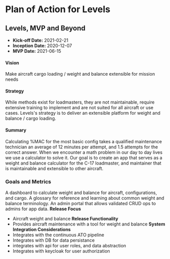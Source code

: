 # Plan of Action for Levels

## Levels, MVP and Beyond

- **Kick-off Date:**
  2021-02-21
- **Inception Date:**
  2020-12-07
- **MVP Date:**
  2021-06-15

#### Vision

Make aircraft cargo loading / weight and balance extensible for mission needs

#### Strategy

While methods exist for loadmasters, they are not maintainable, require extensive training to implement and are not suited for all aircraft or use cases. Levels's strategy is to deliver an extensible platform for weight and balance / cargo loading.

#### Summary

Calculating %MAC for the most basic config takes a qualified maintenance technician an average of 12 minutes per attempt, and 1.5 attempts for the correct answer. When we encounter a math problem in our day to day lives we use a calculator to solve it. Our goal is to create an app that serves as a weight and balance calculator for the C-17 loadmaster, and maintainer that is maintainable and extensible to other aircraft.

### Goals and Metrics

A dashboard to calculate weight and balance for aircraft, configurations, and cargo.
A glossary for reference and learning about common weight and balance terminology.
An admin portal that allows validated CRUD ops to admins for app data.
**Release Focus**

- Aircraft weight and balance
  **Release Functionality**
- Provides aircraft maintenance with a tool for weight and balance
  **System Integration Considerations**
- Integrates with the continuous ATO pipeline
- Integrates with DB for data persistance
- integrates with api for user roles, and data abstraction
- Integrates with keycloak for user authorization
